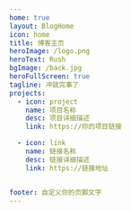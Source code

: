 ```yaml
---
home: true
layout: BlogHome
icon: home
title: 博客主页
heroImage: /logo.png
heroText: Rush
bgImage: /back.jpg
heroFullScreen: true
tagline: 冲就完事了
projects:
  - icon: project
    name: 项目名称
    desc: 项目详细描述
    link: https://你的项目链接

  - icon: link
    name: 链接名称
    desc: 链接详细描述
    link: https://链接地址


footer: 自定义你的页脚文字
---
```



